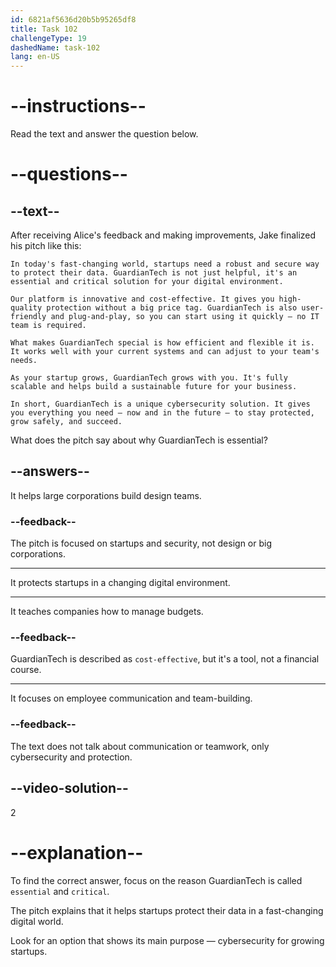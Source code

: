 ```yaml
---
id: 6821af5636d20b5b95265df8
title: Task 102
challengeType: 19
dashedName: task-102
lang: en-US
---
```


<!-- READING -->

# --instructions--

Read the text and answer the question below.

# --questions--

## --text--

After receiving Alice's feedback and making improvements, Jake finalized his pitch like this:

`In today's fast-changing world, startups need a robust and secure way to protect their data. GuardianTech is not just helpful, it's an essential and critical solution for your digital environment.`

`Our platform is innovative and cost-effective. It gives you high-quality protection without a big price tag. GuardianTech is also user-friendly and plug-and-play, so you can start using it quickly — no IT team is required.`

`What makes GuardianTech special is how efficient and flexible it is. It works well with your current systems and can adjust to your team's needs.`

`As your startup grows, GuardianTech grows with you. It's fully scalable and helps build a sustainable future for your business.`

`In short, GuardianTech is a unique cybersecurity solution. It gives you everything you need — now and in the future — to stay protected, grow safely, and succeed.`

What does the pitch say about why GuardianTech is essential?

## --answers--

It helps large corporations build design teams.

### --feedback--

The pitch is focused on startups and security, not design or big corporations.

---

It protects startups in a changing digital environment.

---

It teaches companies how to manage budgets.

### --feedback--

GuardianTech is described as `cost-effective`, but it's a tool, not a financial course.

---

It focuses on employee communication and team-building.

### --feedback--

The text does not talk about communication or teamwork, only cybersecurity and protection.

## --video-solution--

2

# --explanation--

To find the correct answer, focus on the reason GuardianTech is called `essential` and `critical`.

The pitch explains that it helps startups protect their data in a fast-changing digital world.

Look for an option that shows its main purpose — cybersecurity for growing startups.
